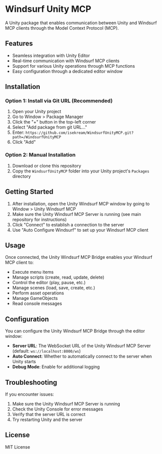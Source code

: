 # Windsurf Unity MCP

A Unity package that enables communication between Unity and Windsurf MCP clients through the Model Context Protocol (MCP).

## Features

- Seamless integration with Unity Editor
- Real-time communication with Windsurf MCP clients
- Support for various Unity operations through MCP functions
- Easy configuration through a dedicated editor window

## Installation

### Option 1: Install via Git URL (Recommended)

1. Open your Unity project
2. Go to Window > Package Manager
3. Click the "+" button in the top-left corner
4. Select "Add package from git URL..."
5. Enter: `https://github.com/isekream/WindsurfUnityMCP.git?path=/WindsurfUnityMCP`
6. Click "Add"

### Option 2: Manual Installation

1. Download or clone this repository
2. Copy the `WindsurfUnityMCP` folder into your Unity project's `Packages` directory

## Getting Started

1. After installation, open the Unity Windsurf MCP window by going to Window > Unity Windsurf MCP
2. Make sure the Unity Windsurf MCP Server is running (see main repository for instructions)
3. Click "Connect" to establish a connection to the server
4. Use "Auto Configure Windsurf" to set up your Windsurf MCP client

## Usage

Once connected, the Unity Windsurf MCP Bridge enables your Windsurf MCP client to:

- Execute menu items
- Manage scripts (create, read, update, delete)
- Control the editor (play, pause, etc.)
- Manage scenes (load, save, create, etc.)
- Perform asset operations
- Manage GameObjects
- Read console messages

## Configuration

You can configure the Unity Windsurf MCP Bridge through the editor window:

- **Server URL**: The WebSocket URL of the Unity Windsurf MCP Server (default: `ws://localhost:8000/ws`)
- **Auto Connect**: Whether to automatically connect to the server when Unity starts
- **Debug Mode**: Enable for additional logging

## Troubleshooting

If you encounter issues:

1. Make sure the Unity Windsurf MCP Server is running
2. Check the Unity Console for error messages
3. Verify that the server URL is correct
4. Try restarting Unity and the server

## License

MIT License
